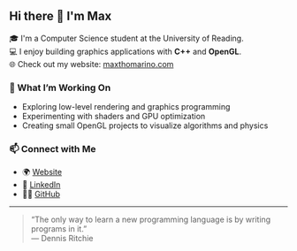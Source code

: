 ## Hi there 👋 I'm Max

🎓 I'm a Computer Science student at the University of Reading.  
💻 I enjoy building graphics applications with **C++** and **OpenGL**.  
🌐 Check out my website: [maxthomarino.com](https://www.maxthomarino.com)

### 🔧 What I’m Working On
- Exploring low-level rendering and graphics programming  
- Experimenting with shaders and GPU optimization  
- Creating small OpenGL projects to visualize algorithms and physics

### 📫 Connect with Me
- 🌍 [Website](https://www.maxthomarino.com)  
- 💼 [LinkedIn](https://www.linkedin.com/in/max-marino-706359307/)
- 🧑‍💻 [GitHub](https://github.com/yourusername)

---

> “The only way to learn a new programming language is by writing programs in it.”  
> — Dennis Ritchie
